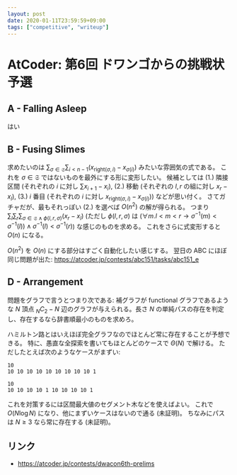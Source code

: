```yaml
---
layout: post
date: 2020-01-11T23:59:59+09:00
tags: ["competitive", "writeup"]
---
```


# AtCoder: 第6回 ドワンゴからの挑戦状 予選

## A - Falling Asleep

はい

## B - Fusing Slimes

求めたいのは $\sum _ {\sigma \in \mathfrak{S}} \sum _ {i \lt n - 1} (x _ {\mathrm{right}(\sigma, i)} - x _ {\sigma(i)})$ みたいな雰囲気の式である。
これを $\sigma \in \mathfrak{S}$ ではないものを最外にする形に変形したい。
候補としては (1.) 隣接区間 (それぞれの $i$ に対し $\sum x _ {i + 1} - x_i$), (2.) 移動 (それぞれの $l, r$ の組に対し $x_r - x_l$), (3.) $i$ 番目 (それぞれの $i$ に対し $x _ {\mathrm{right}(\sigma, i)} - x _ {\sigma(i)})$) などが思い付く。
さてガチャだが、最もそれっぽい (2.) を選べば $O(n^2)$ の解が得られる。
つまり $\sum _ l \sum _r \sum _ {\sigma \in \mathfrak{S} \wedge \phi(l, r, \sigma)} (x_r - x_l)$ (ただし $\phi(l, r, \sigma)$ は $(\forall m. l \lt m \lt r \to \sigma^{-1}(m) \lt \sigma^{-1}(l)) \wedge \sigma^{-1}(l) \lt \sigma^{-1}(r)$) な感じのものを求める。
これをさらに式変形すると $O(n)$ になる。

$O(n^2)$ を $O(n)$ にする部分はすごく自動化したい感じする。
翌日の ABC にほぼ同じ問題が出た: <https://atcoder.jp/contests/abc151/tasks/abc151_e>

## D - Arrangement

問題をグラフで言うとつまり次である:
補グラフが functional グラフであるような $N$ 頂点 ${} _ N C _ 2 - N$ 辺のグラフが与えられる。長さ $N$ の単純パスの存在を判定し、存在するなら辞書順最小のものを求めろ。

ハミルトン路とはいえほぼ完全グラフなのでほとんど常に存在することが予想できる。
特に、愚直な全探索を書いてもほとんどのケースで $\Theta(N)$ で解ける。
ただしたとえば次のようなケースがまずい:

```
10
10 10 10 10 10 10 10 10 10 1
```

```
10
10 10 10 10 1 10 10 10 10 1
```

これを対策するには区間最大値のセグメント木などを使えばよい。
これで $O(N \log N)$ になり、他にまずいケースはないので通る (未証明)。
ちなみにパスは $N \ge 3$ なら常に存在する (未証明)。


## リンク

-   <https://atcoder.jp/contests/dwacon6th-prelims>
